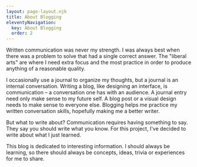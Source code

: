 ```yaml
---
layout: page-layout.njk
title: About Blogging
eleventyNavigation:
  key: About Blogging
  order: 2
---
```

<span class="dropcap">W</span>ritten communication was never my strength. I was always best when there was a problem to solve that had a single correct answer. The "liberal arts" are where I need extra focus and the most practice in order to produce anything of a reasonable quality.

I occasionally use a journal to organize my thoughts, but a journal is an internal conversation. Writing a blog, like designing an interface, is communication – a conversation one has with an audience. A journal entry need only make sense to my future self. A blog post or a visual design needs to make sense to everyone else. Blogging helps me practice my written conversation skills, hopefully making me a better writer.

But what to write about? Communication requires having something to say. They say you should write what you know. For this project, I've decided to write about what I just learned.

This blog is dedicated to interesting information. I should always be learning, so there should always be concepts, ideas, trivia or experiences for me to share.